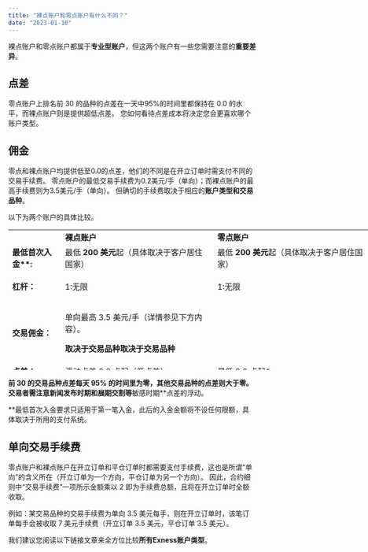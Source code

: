 ```yaml
---
title: "裸点账户和零点账户有什么不同？"
date: "2023-01-10"
---
```


裸点账户和零点账户都属于**专业型账户**，但这两个账户有一些您需要注意的**重要差异**。

## **点差**

零点账户上排名前 30 的品种的点差在一天中95%的时间里都保持在 0.0 的水平，而裸点账户则是提供超低点差。 您如何看待点差成本将决定您会更喜欢哪个账户类型。

## **佣金**

零点和裸点账户均提供低至0.0的点差，他们的不同是在开立订单时需支付不同的交易手续费。 零点账户的最低交易手续费为0.2美元/手（单向）；而裸点账户的最高手续费则为3.5美元/手（单向）。 但确切的手续费取决于相应的**账户类型和交易品种**。

以下为两个账户的具体比较。

<table style="width: 742px; height: 285px;"><tbody><tr style="height: 22px;"><td style="width: 93px; height: 22px;">&nbsp;</td><td class="wysiwyg-text-align-left" style="width: 300px; height: 22px;"><strong>裸点账户</strong></td><td class="wysiwyg-text-align-left" style="width: 315px; height: 22px;"><strong>零点账户</strong></td></tr><tr style="height: 22px;"><td style="width: 93px; height: 22px;"><strong>最低首次入金**:</strong></td><td class="wysiwyg-text-align-left" style="width: 300px; height: 22px;">最低 <strong>200 美元</strong>起（具体取决于客户居住国家）</td><td class="wysiwyg-text-align-left" style="width: 315px; height: 22px;">最低 <strong>200 美元</strong>起（具体取决于客户居住国家）</td></tr><tr style="height: 22px;"><td style="width: 93px; height: 22px;"><strong>杠杆：</strong></td><td class="wysiwyg-text-align-left" style="width: 300px; height: 22px;"><p>1:无限</p></td><td class="wysiwyg-text-align-left" style="width: 315px; height: 22px;"><p>1:无限</p></td></tr><tr style="height: 51px;"><td style="width: 93px; height: 51px;"><strong>交易佣金：</strong></td><td class="wysiwyg-text-align-left" style="width: 300px; height: 51px;"><p>单向最高 3.5 美元/手（详情参见下方内容）。</p><p><span class="wysiwyg-underline"><strong>取决于交易品种</strong></span><strong>取决于交易品种</span></strong></p></td></tr><tr style="height: 22px;"><td style="width: 93px; height: 22px;"><strong>点差：</strong></td><td class="wysiwyg-text-align-left" style="width: 300px; height: 22px;">浮动点差 0.0 点起（低点差）</td><td class="wysiwyg-text-align-left" style="width: 315px; height: 22px;">最低 0.0 点起*</td></tr><tr style="height: 80px;"><td style="width: 93px; height: 80px;"><strong>最大和最小交易量/仓位：</strong></td><td class="wysiwyg-text-align-left" style="width: 300px; height: 80px;"><p><strong>最小：</strong>0.01 手（1 千）</p><p><strong>最大：</strong>07:00 – 20:59（GMT+0) = 200 手&nbsp;</p><p>&nbsp; &nbsp; &nbsp; &nbsp; &nbsp; &nbsp;21:00 – 06:59 (GMT+0) = 20 手</p></td><td class="wysiwyg-text-align-left" style="width: 315px; height: 80px;"><p><strong>最小：</strong>0.01 手（1千）</p><p><strong>最大：</strong>07:00 – 20:59 (GMT+0) = 200 手</p><p>&nbsp; &nbsp; &nbsp; &nbsp; &nbsp; &nbsp;21:00 – 06:59 (GMT+0) = 20 手</p></td></tr><tr style="height: 22px;"><td style="width: 93px; height: 22px;"><strong>追加保证金通知：</strong></td><td class="wysiwyg-text-align-left" style="width: 300px; height: 22px;">30%</td><td class="wysiwyg-text-align-left" style="width: 315px; height: 22px;">30%</td></tr><tr style="height: 22px;"><td style="width: 93px; height: 22px;"><strong>爆仓：</strong></td><td class="wysiwyg-text-align-left" style="width: 300px; height: 22px;">0%</td><td class="wysiwyg-text-align-left" style="width: 315px; height: 22px;">0%</td></tr><tr style="height: 22px;"><td style="width: 93px; height: 22px;"><strong>订单执行：</strong></td><td class="wysiwyg-text-align-left" style="width: 300px; height: 22px;">市价执行</td><td class="wysiwyg-text-align-left" style="width: 315px; height: 22px;">市价执行</td></tr></tbody></table>

**前 30 的交易品种点差每天 95% 的时间里为零，其他交易品种的点差则大于零。 交易者需注意新闻发布时期和展期交割等**敏感时期**点差的浮动。

**最低首次入金要求只适用于第一笔入金，此后的入金金额将不设任何限额，具体取决于所用的支付系统。

## **单向交易手续费**

零点账户和裸点账户在开立订单和平仓订单时都需要支付手续费，这也是所谓“单向”的含义所在（开立订单为一个方向，平仓订单为另一个方向）。 因此，合约细则中“交易手续费”一项所示金额乘以 2 即为手续费总额，且将在开立订单时全额收取。

例如：某交易品种的交易手续费为单向 3.5 美元每手，则在开立订单时，该笔订单每手会被收取 7 美元手续费（开立订单 3.5 美元，平仓订单 3.5 美元）。

我们建议您阅读以下链接文章来全方位比较**所有Exness账户类型**。
